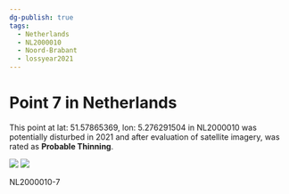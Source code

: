 ```yaml
---
dg-publish: true
tags:
  - Netherlands
  - NL2000010
  - Noord-Brabant
  - lossyear2021
---
```


# Point 7 in Netherlands

This point at lat: 51.57865369, lon: 5.276291504 in NL2000010 was potentially disturbed in 2021 and after evaluation of satellite imagery, was rated as **Probable Thinning**.

<div class='juxtapose' data-showcredits='false'>
<img src='https://baserow-backend-production20240528124524339000000001.s3.amazonaws.com/user_files/BFB0TCEKDJwkUCatkF2h7v89gCZj0dMt_231981623de682efd12f7e784d58ce63e848368bc948d2f02b47c445cb20985e.png' data-label='April 2020' />
<img src='https://baserow-backend-production20240528124524339000000001.s3.amazonaws.com/user_files/vNwk7px6oGdv8vrsJPWXrQLMAuJhoqX5_caac57ea0a1765382af4afd1eb045a4918aff10ff4b840473b28041ad8057fda.png' data-label='June 2021' />
</div>

NL2000010-7